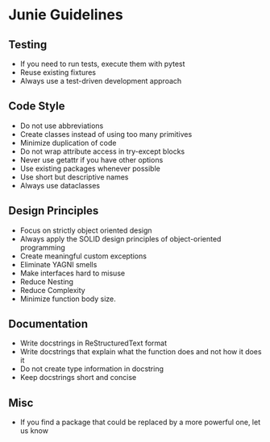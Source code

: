 # Junie Guidelines

## Testing
- If you need to run tests, execute them with pytest
- Reuse existing fixtures
- Always use a test-driven development approach

## Code Style
- Do not use abbreviations
- Create classes instead of using too many primitives
- Minimize duplication of code
- Do not wrap attribute access in try-except blocks
- Never use getattr if you have other options
- Use existing packages whenever possible
- Use short but descriptive names
- Always use dataclasses

## Design Principles
- Focus on strictly object oriented design
- Always apply the SOLID design principles of object-oriented programming
- Create meaningful custom exceptions
- Eliminate YAGNI smells
- Make interfaces hard to misuse
- Reduce Nesting
- Reduce Complexity
- Minimize function body size.

## Documentation
- Write docstrings in ReStructuredText format 
- Write docstrings that explain what the function does and not how it does it
- Do not create type information in docstring
- Keep docstrings short and concise

## Misc
- If you find a package that could be replaced by a more powerful one, let us know
